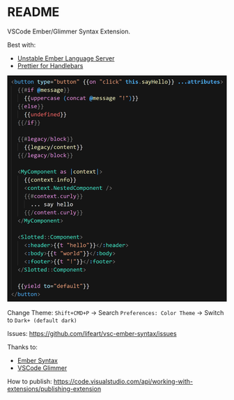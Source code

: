 # README

VSCode Ember/Glimmer Syntax Extension.

Best with:
* [Unstable Ember Language Server](https://marketplace.visualstudio.com/items?itemName=lifeart.vscode-ember-unstable)
* [Prettier for Handlebars](https://marketplace.visualstudio.com/items?itemName=Alonski.prettier-for-handlebars-vscode)

![preview](assets/preview.png)

Change Theme: `Shift+CMD+P` -> Search `Preferences: Color Theme` -> Switch to `Dark+ (default dark)`


Issues: https://github.com/lifeart/vsc-ember-syntax/issues

Thanks to:
* [Ember Syntax](https://marketplace.visualstudio.com/items?itemName=dhedgecock.ember-syntax)
* [VSCode Glimmer](https://marketplace.visualstudio.com/items?itemName=chiragpat.vscode-glimmer)

How to publish: https://code.visualstudio.com/api/working-with-extensions/publishing-extension